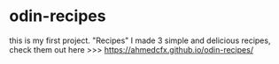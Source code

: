 # odin-recipes
this is my first project.
"Recipes" 
I made 3 simple and delicious recipes, check them out here >>> https://ahmedcfx.github.io/odin-recipes/